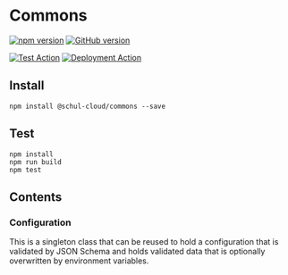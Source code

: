 # Commons

[![npm version](https://badge.fury.io/js/%40schul-cloud%2Fcommons.svg)](https://www.npmjs.com/package/@schul-cloud/commons)
[![GitHub version](https://badge.fury.io/gh/schul-cloud%2Fcommons.svg)](https://github.com/schul-cloud/commons)

[![Test Action](https://github.com/schul-cloud/commons/workflows/Node%20CI/badge.svg)](https://github.com/schul-cloud/commons/actions)
[![Deployment Action](https://github.com/schul-cloud/commons/workflows/Build%20and%20Publish/badge.svg)](https://github.com/schul-cloud/commons/actions)


<!--
[![Build Status][travis-image]][travis-url]
[![Dependency Status][daviddm-image]][daviddm-url]
[![Coverage percentage][coveralls-image]][coveralls-url]
[![experimental](http://badges.github.io/stability-badges/dist/experimental.svg)](http://github.com/badges/stability-badges)
-->

## Install

    npm install @schul-cloud/commons --save

## Test

    npm install
    npm run build
    npm test

## Contents

### Configuration

This is a singleton class that can be reused to hold a configuration that is validated by JSON Schema and holds validated data that is optionally overwritten by environment variables.
